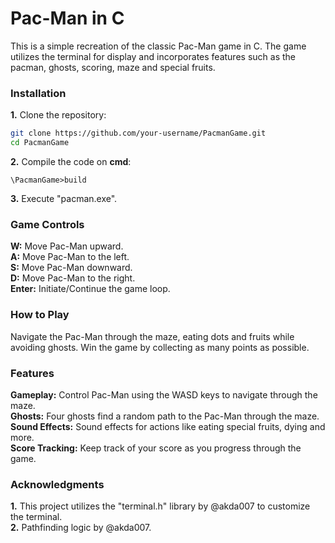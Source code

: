 # Pac-Man in C

This is a simple recreation of the classic Pac-Man game in C. The game utilizes the terminal for display and incorporates features such as the pacman, ghosts, scoring, maze and special fruits.

### Installation 
**1.**  Clone the repository:
```bash
git clone https://github.com/your-username/PacmanGame.git
cd PacmanGame
```
**2.** Compile the code on **cmd**:
```
\PacmanGame>build
```

**3.** Execute "pacman.exe".

### Game Controls
**W:** Move Pac-Man upward.\
**A:** Move Pac-Man to the left.\
**S:** Move Pac-Man downward.\
**D:** Move Pac-Man to the right.\
**Enter:** Initiate/Continue the game loop.

### How to Play
Navigate the Pac-Man through the maze, eating dots and fruits while avoiding ghosts. Win the game by collecting as many points as possible.

### Features
**Gameplay:** Control Pac-Man using the WASD keys to navigate through the maze.\
**Ghosts:** Four ghosts find a random path to the Pac-Man through the maze.\
**Sound Effects:** Sound effects for actions like eating special fruits, dying and more.\
**Score Tracking:** Keep track of your score as you progress through the game.

### Acknowledgments
**1.** This project utilizes the "terminal.h" library by @akda007 to customize the terminal.\
**2.** Pathfinding logic by @akda007.